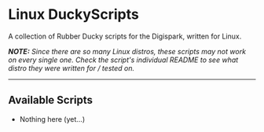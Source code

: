 # Linux DuckyScripts

A collection of Rubber Ducky scripts for the Digispark, written for Linux.

***NOTE:** Since there are so many Linux distros, these scripts may not work on every single one. Check the script's individual README to see what distro they were written for / tested on.*

***

## Available Scripts

- Nothing here (yet...)
